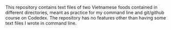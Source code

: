 This repository contains text files of two Vietnamese foods contained in different directories, meant as practice for my command line and git/github course on Codedex. The repository has no features other than having some text files I wrote in command line.